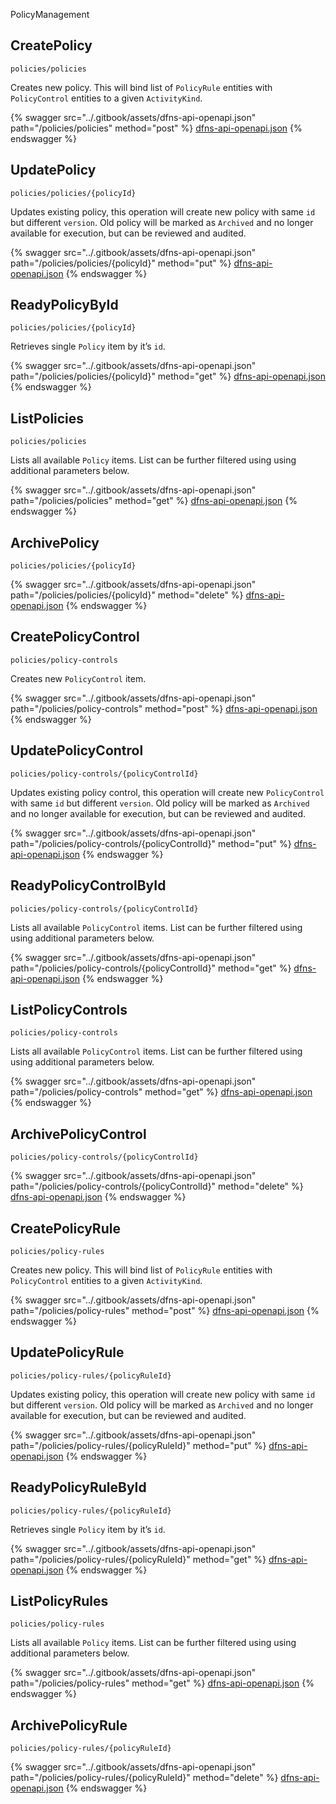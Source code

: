 
  PolicyManagement

  
## CreatePolicy
`policies/policies`

Creates new policy. This will bind list of `PolicyRule` entities with `PolicyControl` entities to a given `ActivityKind`.

{% swagger src="../.gitbook/assets/dfns-api-openapi.json" path="/policies/policies" method="post" %}
[dfns-api-openapi.json](../.gitbook/assets/dfns-api-openapi.json)
{% endswagger %}


## UpdatePolicy
`policies/policies/{policyId}`

Updates existing policy, this operation will create new policy with same `id` but different `version`. Old policy will be marked as `Archived` and no longer available for execution, but can be reviewed and audited.

{% swagger src="../.gitbook/assets/dfns-api-openapi.json" path="/policies/policies/{policyId}" method="put" %}
[dfns-api-openapi.json](../.gitbook/assets/dfns-api-openapi.json)
{% endswagger %}


## ReadyPolicyById
`policies/policies/{policyId}`

Retrieves single `Policy` item by it’s `id`.

{% swagger src="../.gitbook/assets/dfns-api-openapi.json" path="/policies/policies/{policyId}" method="get" %}
[dfns-api-openapi.json](../.gitbook/assets/dfns-api-openapi.json)
{% endswagger %}


## ListPolicies
`policies/policies`

Lists all available `Policy` items. List can be further filtered using using additional parameters below.

{% swagger src="../.gitbook/assets/dfns-api-openapi.json" path="/policies/policies" method="get" %}
[dfns-api-openapi.json](../.gitbook/assets/dfns-api-openapi.json)
{% endswagger %}


## ArchivePolicy
`policies/policies/{policyId}`



{% swagger src="../.gitbook/assets/dfns-api-openapi.json" path="/policies/policies/{policyId}" method="delete" %}
[dfns-api-openapi.json](../.gitbook/assets/dfns-api-openapi.json)
{% endswagger %}


## CreatePolicyControl
`policies/policy-controls`

Creates new `PolicyControl` item. 

{% swagger src="../.gitbook/assets/dfns-api-openapi.json" path="/policies/policy-controls" method="post" %}
[dfns-api-openapi.json](../.gitbook/assets/dfns-api-openapi.json)
{% endswagger %}


## UpdatePolicyControl
`policies/policy-controls/{policyControlId}`

Updates existing policy control, this operation will create new `PolicyControl` with same `id` but different `version`. Old policy will be marked as `Archived` and no longer available for execution, but can be reviewed and audited.

{% swagger src="../.gitbook/assets/dfns-api-openapi.json" path="/policies/policy-controls/{policyControlId}" method="put" %}
[dfns-api-openapi.json](../.gitbook/assets/dfns-api-openapi.json)
{% endswagger %}


## ReadyPolicyControlById
`policies/policy-controls/{policyControlId}`

Lists all available `PolicyControl` items. List can be further filtered using using additional parameters below.

{% swagger src="../.gitbook/assets/dfns-api-openapi.json" path="/policies/policy-controls/{policyControlId}" method="get" %}
[dfns-api-openapi.json](../.gitbook/assets/dfns-api-openapi.json)
{% endswagger %}


## ListPolicyControls
`policies/policy-controls`

Lists all available `PolicyControl` items. List can be further filtered using using additional parameters below.

{% swagger src="../.gitbook/assets/dfns-api-openapi.json" path="/policies/policy-controls" method="get" %}
[dfns-api-openapi.json](../.gitbook/assets/dfns-api-openapi.json)
{% endswagger %}


## ArchivePolicyControl
`policies/policy-controls/{policyControlId}`



{% swagger src="../.gitbook/assets/dfns-api-openapi.json" path="/policies/policy-controls/{policyControlId}" method="delete" %}
[dfns-api-openapi.json](../.gitbook/assets/dfns-api-openapi.json)
{% endswagger %}


## CreatePolicyRule
`policies/policy-rules`

Creates new policy. This will bind list of `PolicyRule` entities with `PolicyControl` entities to a given `ActivityKind`.

{% swagger src="../.gitbook/assets/dfns-api-openapi.json" path="/policies/policy-rules" method="post" %}
[dfns-api-openapi.json](../.gitbook/assets/dfns-api-openapi.json)
{% endswagger %}


## UpdatePolicyRule
`policies/policy-rules/{policyRuleId}`

Updates existing policy, this operation will create new policy with same `id` but different `version`. Old policy will be marked as `Archived` and no longer available for execution, but can be reviewed and audited.

{% swagger src="../.gitbook/assets/dfns-api-openapi.json" path="/policies/policy-rules/{policyRuleId}" method="put" %}
[dfns-api-openapi.json](../.gitbook/assets/dfns-api-openapi.json)
{% endswagger %}


## ReadyPolicyRuleById
`policies/policy-rules/{policyRuleId}`

Retrieves single `Policy` item by it’s `id`.

{% swagger src="../.gitbook/assets/dfns-api-openapi.json" path="/policies/policy-rules/{policyRuleId}" method="get" %}
[dfns-api-openapi.json](../.gitbook/assets/dfns-api-openapi.json)
{% endswagger %}


## ListPolicyRules
`policies/policy-rules`

Lists all available `Policy` items. List can be further filtered using using additional parameters below.

{% swagger src="../.gitbook/assets/dfns-api-openapi.json" path="/policies/policy-rules" method="get" %}
[dfns-api-openapi.json](../.gitbook/assets/dfns-api-openapi.json)
{% endswagger %}


## ArchivePolicyRule
`policies/policy-rules/{policyRuleId}`



{% swagger src="../.gitbook/assets/dfns-api-openapi.json" path="/policies/policy-rules/{policyRuleId}" method="delete" %}
[dfns-api-openapi.json](../.gitbook/assets/dfns-api-openapi.json)
{% endswagger %}

  